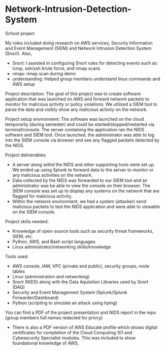 # Network-Intrusion-Detection-System
School project

My roles included doing research on AWS services, Security Information and Event Management (SIEM) and
Network Intrusion Detection System (Snort).
  Also,
  - Snort: I assisted in configuring Snort rules for detecting events such as: icmp, ssh/ssh brute force, and nmap scans
  - nmap: nmap scan during demo
  - understanding: Helped group members understand linux commands and AWS setup

Project description: 
The goal of this project was to create software application that was launched on AWS and
forward network packets to monitor for malicious activity or policy violations. We utilized a SIEM 
tool to parse the data and visibly show any malicious activity on the network. 

Project setup environment:
The software was launched on the cloud temporarily (during semester) and could be started/stopped/restarted via terminal/console. 
The server containing the application ran the NIDS software and SIEM tool. Once launched, 
the administrator was able to log into the SIEM console via browser and see any flagged packets detected by the NIDS.


Project deliverables: 
- A server along withd the NIDS and other supporting tools were set up. We ended up using Splunk to 
  forward data to the server to monitor or any malicious activities on the network. 
- Data collected by the NIDS was forwarded to our SIEM tool and an administrator 
  was be able to view the console on their browser. The SIEM console was set up to display any systems 
  on the network that are flagged for malicious activity.
- Within the network environment, we had a system (attacker) send malicious packets to test the 
  NIDS application and were able to viewable on the SIEM console.
  
Project skills needed: 
- Knowledge of open-source tools such as security threat frameworks, SIEM, etc.
- Python, AWS, and Bash script languages
- Linux administrator/networking skills/knowledge

Tools used:
- AWS console, IAM, VPC (private and public), security groups, route tables
- Linux (administration and networking)
- Snort (NIDS) along with the Data Aquisition Libraries used by Snort (DAQ)
- Security and Event Management System (Splunk/Splunk Forwarder/Dashboard)
- Python (scripting to simulate an attack using hping)

You can find a PDF of the project presentation and NIDS report in the repo (group members full names redacted for privcy)

* There is also a PDF version of AWS Educate profile which shows digital certificates for completion of
  the Cloud Computing 101 and Cybesecurity Specialist modules. This was included to show foundational knowledge of AWS.
